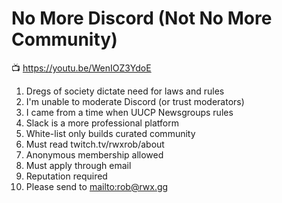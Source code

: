 # No More Discord (Not No More Community)

📺 <https://youtu.be/WenIOZ3YdoE>

1. Dregs of society dictate need for laws and rules
1. I'm unable to moderate Discord (or trust moderators)
1. I came from a time when UUCP Newsgroups rules
1. Slack is a more professional platform
1. White-list only builds curated community
1. Must read twitch.tv/rwxrob/about
1. Anonymous membership allowed
1. Must apply through email
1. Reputation required
1. Please send to <mailto:rob@rwx.gg>

